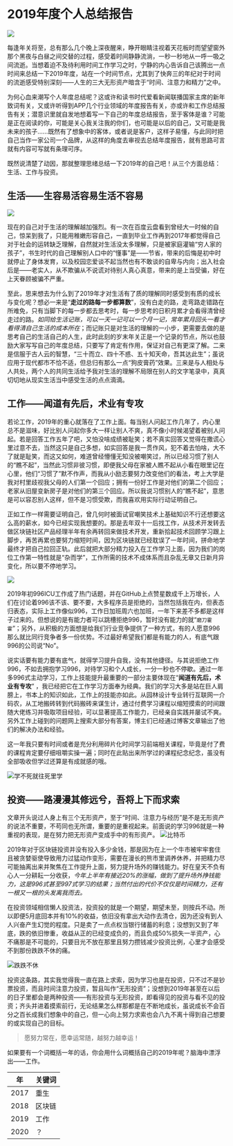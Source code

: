 # 2019年度个人总结报告

![](https://upload-images.jianshu.io/upload_images/3061147-63c66c12b70ad5f3.png?imageMogr2/auto-orient/strip%7CimageView2/2/w/1240)

每逢年关将至，总有那么几个晚上深夜醒来，睁开眼睛注视着天花板时而望望窗外那个黑夜与白昼之间交替的过程，感受着时间静静流淌，一秒一秒地从一呼一吸之间流逝。当想着迫不及待利用时间工作学习之时，宁静的内心告诉自己该腾出一点时间来总结一下2019年度，站在一个时间节点，尤其到了快奔三的年纪对于时间的流逝感受特别深刻——人生的三大无形资产暗含于“时间、注意力和精力”之中。

为何心血来潮写个人年度总结呢？这或许和读书时代爱看新闻联播国家主席的新年致词有关，又或许听得到APP几个行业领域的年度报告有关，亦或许和工作总结报告有关；潜意识里就自发地想着写一下自己的年度总结报告，至于客体是谁？可能是正在阅读的你，可能是关心我关注我的你们，也可能是以后的自己，又可能是我未来的孩子……既然有了想象中的客体，或者说是客户，这样子易懂，与此同时把自己当作一家公司一个品牌，从这样的角度去审视去总结年度报告，就有思路可言就有内容可写就有条理可序。

既然说清楚了动因，那就整理思绪总结一下2019年的自己吧！从三个方面总结：生活、工作与投资。

## 生活——生容易活容易生活不容易

![](https://upload-images.jianshu.io/upload_images/3061147-0ba5c7f216b98f26.png?imageMogr2/auto-orient/strip%7CimageView2/2/w/1240)

现在的自己对于生活的理解越加强烈。有一次在百度云盘看到曾经大一时候的自己，惊呆到我了，只能用稚嫩形容自己，一直到毕业工作再到2017年都觉得自己对于社会的运转缺乏理解，自然就对生活没太多理解，只是被家庭灌输“穷人家的孩子”，书生时代的自己理解别人口中的“懂事”是——节省，带来的后悔是初中时就停止了身体发育，以及校园恋爱谈不起当然也有不敢谈的自卑与内向；出入社会后是——老实人，从不欺骗从不说谎对待别人真心真意，带来的是上当受骗，好在上天眷顾被骗不严重。

至此，思来想去为什么到了2019年才对生活有了质的理解同时感受到有质的成长与变化呢？想必一来是“**走过的路每一步都算数**”，没有白走的路，走弯路走错路在所难免，只有当脚下的每一步都去思考时，每一步思考的日积月累才会看得清曾经走过的路。*如同给生活记账，可以一天一记可以一个月一记，常年累月回头一看才看得清自己生活的成本所在*；而记账只是对生活的理解的一小步，更需要去做的是思考自己的生活自己的人生，此时此刻的岁末年关正是一个记录的节点，所以也鼓励大家写写自己的年度总结，只要写了肯定有作用，保证对自己有更深了解。二来是信服于古人云的智慧，“三十而立、四十不惑、五十知天命，吾其达此生”；虽说应用于现代都市不恰不适，但总归有那么一点“狗皮膏药”效果。三来是与人相处与人共处，两个人的共同生活给予我对生活的理解不局限在别人的文字笔录中，真真切切地从现实生活当中感受生活的点点滴滴。

## 工作——闻道有先后，术业有专攻

若论工作，2019年的重心就落在了工作上面。每当别人问起工作几年了，内心里总不是滋味，好比别人问起你多大一样让别人不爽，真不像小时候渴望着被别人问起。若是回答工作五年了吧，又怕没啥成绩被耻笑；若不真实回答又觉得在撒谎心里过意不去，当然这只是自己多想，如实回答是我一贯作风，犯不着去怕啥，大不了就是耻笑，而这又如何，难道曾经懵懂无知没被嘲笑过，所以已经习惯了别人的“瞧不起”，当然此习惯非彼习惯，即便我父母在家被人瞧不起从小看在眼里记在心里，他们“习惯了”默不作声，而我从小励志要努力改变他们的看法，考上大学是我对村里歧视我父母的人们第一个回应；拥有一份好工作是对他们的第二个回应；老家从旧屋变新房子是对他们的第三个回应。所以我说习惯别人的“瞧不起”，意思是可以容忍别人这样，但不是习惯受欺，而我喜欢用实际行动证明自己。

正如工作一样需要证明自己，曾几何时被面试官嘲笑技术上基础知识不行还想要这么高的薪水，如今已经实现我想要的。那是去年双十一后找工作，从技术开发转去做区块链社区产品经理半年有余再转回来做技术开发，重新拾起技术回顾学习跟上脚步，再苦再累也要努力缩短时间，因为区块链就已经耽误了一年时间，拼命地学最终才把自己拉回正轨。此后就把大部分精力投入在工作学习上面，因为我们的岗位工作第一特性就是“杂而学”，工作所需的技术不成体系而且杂乱无章又日新月异变化，所以要不停地学习。

![](https://upload-images.jianshu.io/upload_images/3061147-ae090bf88f3a945a.png?imageMogr2/auto-orient/strip%7CimageView2/2/w/1240)

2019年初996ICU工作成了热门话题，并在GitHub上点赞星数成千上万增长，人们在讨论着996该不该、要不要，大多程序员是拒绝的，当然包括我在内，但表态归表态，实际上工作像似996，工作日加班周六也加班，一年下来差不多都是这样子过来的。但想说的是有能力者可以跳槽拒绝996，暂时没有能力的就“`磨刀霍霍`”；另外，从积极的方面想是给我们行业竞争提供了一种方式，有的人愿意996那么就比同行竞争者多一份优势。不过最好希望我们都是有能力的人，有底气跟996的公司说“No”。

说实话要有能力要有底气，就得学习提升自我，没有其他捷径。与其说拒绝工作996，不如去拥抱学习996，对待学习和个人成长，一分一秒也不停歇。通过一年多996式主动学习，工作上技能提升最重要的一部分主要体现在“**闻道有先后，术业有专攻**” ，我已经把它在工作学习方面奉为经典。我们的学习大多是站在巨人肩膀上，书本上的知识如此，工作上的技能亦如此。从园林设计专业转行互联网一介码农，从工地搬砖转到代码搬砖来谋生计，通过付费学习课程以缩短摸索的时间跟随大佬练习并吸取项目经验，可以显著提高工作能力，已经亲自实践并屡试不爽。另外工作上碰到的问题网上搜索大部分有答案，博主们已经通过博客文章输出了他们的解决办法和经验。

这一年我只要有时间或者是充分利用碎片化时间学习前端相关课程，毕竟是付了费的课程肯定要仔细咀嚼实操一遍；同时在此贴出来所学过的课程纪念纪念，虽没有全部吸收但学过还算是有成就感的哦。

![学不死就往死里学](https://upload-images.jianshu.io/upload_images/3061147-1250dbd08115e794.png?imageMogr2/auto-orient/strip%7CimageView2/2/w/1240)

## 投资——路漫漫其修远兮，吾将上下而求索
文章开头说过人身上有三个无形资产，至于“时间、注意力与经历”是不是无形资产的说法不重要，不苟同也无所谓，重要的是重视起来。前面说的学习996就是一种重视的表现，是在努力把无形资产变成手中的有形资产。
![比特币](https://upload-images.jianshu.io/upload_images/3061147-3321570c0a1251d2.png?imageMogr2/auto-orient/strip%7CimageView2/2/w/1240)

2019年对于区块链投资并没有投入多少金钱，那是因为在上一个牛市被牢牢套住且被贪婪驱使导致用力过猛动作变形，需要在漫长的熊市里调养休养，并把精力尽可能抽离出来并聚焦在工作提升上面，努力提升场外的赚钱能力。好在皇天不负有心人一分耕耘一分收获，*今年上半年有接近20%的涨幅，做到了提升场外挣钱能力，这是996式甚至997式学习的结果；当然付出的代价不仅仅是时间精力，还有一根又一根的头发离我而去。*

在投资领域相信懒人投资法，投资投的就是一个期望，期望未至，则按兵不动。所以即便5月底回本并有10%的收益，依旧没有拿出大动作去清仓，因为还没有到人人兴奋产生幻觉的程度。只是卖了一点点权当银行储蓄的利息；没想到又到了年底，跌的依旧惨重，收益从正的已经变成负的，而且负成50%损失一半资产，心不痛那是不可能的，只要目光不放在那里且努力攒钱减少投资比例，心里才会感受不到那份跌跌不休的痛。

![跌跌不休](https://upload-images.jianshu.io/upload_images/3061147-0476d0c94bd8d65a.png?imageMogr2/auto-orient/strip%7CimageView2/2/w/1240)

投资这条路，其实我觉得我一直在路上求索，因为学习也是在投资，只不过不是钞票投资，而且时间注意力投资，暂且叫作“无形投资”；没想到2019年甚至在以后的日子里都会是两种投资——有形投资与无形投资，即看得见的投资与看不见的投资；齐头并进着摸索前行，无论结果怎么样那都是在不断地成长，虽说成长不会百分之百长成我们想象中的自己，但一心向上努力求索也会八九不离十得到自己想要的或实现自己的目标。

> 愿努力常在，愿幸运常随，越努力越幸运！

如果要有一个词概括一年的话，你会用什么词概括自己的2019年呢？脑海中漂浮出——工作。

年 | 关键词
---|---
2017 | 重生
2018 | 区块链
2019 | 工作
2020 | ？
